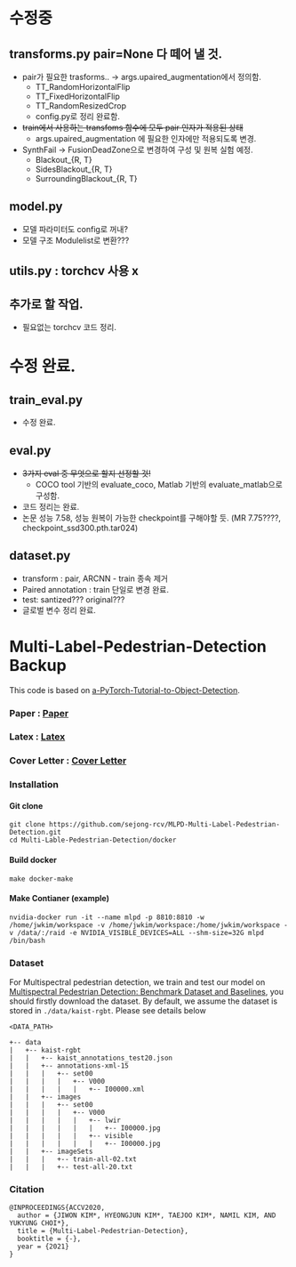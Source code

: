 
# 수정중
## transforms.py pair=None 다 떼어 낼 것.
- pair가 필요한 trasforms.. -> args.upaired_augmentation에서 정의함.
  - TT_RandomHorizontalFlip
  - TT_FixedHorizontalFlip
  - TT_RandomResizedCrop
  - config.py로 정리 완료함.
- ~~train에서 사용하는 transfoms 함수에 모두 pair 인자가 적용된 상태~~
  - args.upaired_augmentation 에 필요한 인자에만 적용되도록 변경.
- SynthFail -> FusionDeadZone으로 변경하여 구성 및 원복 실험 예정.
  - Blackout_{R, T}
  - SidesBlackout_{R, T}
  - SurroundingBlackout_{R, T}

## model.py 
 - 모델 파라미터도 config로 꺼내?
 - 모델 구조 Modulelist로 변환??? 

## utils.py : torchcv 사용 x

## 추가로 할 작업.
- 필요없는 torchcv 코드 정리.

# 수정 완료.
## train_eval.py
- 수정 완료.

## eval.py
- ~~3가지 eval 중 무엇으로 할지 선정할 것!~~
  - COCO tool 기반의 evaluate_coco, Matlab 기반의 evaluate_matlab으로 구성함.
- 코드 정리는 완료.
- 논문 성능 7.58, 성능 원복이 가능한 checkpoint를 구해야할 듯. (MR 7.75????, checkpoint_ssd300.pth.tar024) 

## dataset.py
- transform : pair, ARCNN - train 종속 제거
- Paired annotation : train 단일로 변경 완료.
- test: santized??? original???
- 글로벌 변수 정리 완료.




# Multi-Label-Pedestrian-Detection Backup

This code is based on [a-PyTorch-Tutorial-to-Object-Detection](https://github.com/sgrvinod/a-PyTorch-Tutorial-to-Object-Detection). 


### Paper : [Paper](./MLPD/MLPD.pdf)
### Latex : [Latex](./MLPD/MLPD_Latex_Image_X.zip)
### Cover Letter : [Cover Letter](./MLPD/Cover_letter.pdf)


### Installation

#### Git clone

```
git clone https://github.com/sejong-rcv/MLPD-Multi-Label-Pedestrian-Detection.git
cd Multi-Lable-Pedestrian-Detection/docker
```

#### Build docker 

```
make docker-make
```

#### Make Contianer (example)

```
nvidia-docker run -it --name mlpd -p 8810:8810 -w /home/jwkim/workspace -v /home/jwkim/workspace:/home/jwkim/workspace -v /data/:/raid -e NVIDIA_VISIBLE_DEVICES=ALL --shm-size=32G mlpd /bin/bash
```

### Dataset

For Multispectral pedestrian detection, we train and test our model on [Multispectral Pedestrian Detection: Benchmark Dataset and Baselines](https://github.com/SoonminHwang/rgbt-ped-detection), you should firstly download the dataset. By default, we assume the dataset is stored in `./data/kaist-rgbt`. Please see details below

``` 
<DATA_PATH>

+-- data
|   +-- kaist-rgbt
|   |   +-- kaist_annotations_test20.json
|   |   +-- annotations-xml-15
|   |   |   +-- set00
|   |   |   |   +-- V000
|   |   |   |   |   +-- I00000.xml
|   |   +-- images
|   |   |   +-- set00
|   |   |   |   +-- V000
|   |   |   |   |   +-- lwir
|   |   |   |   |   |   +-- I00000.jpg
|   |   |   |   |   +-- visible
|   |   |   |   |   |   +-- I00000.jpg
|   |   +-- imageSets
|   |   |   +-- train-all-02.txt
|   |   |   +-- test-all-20.txt

```


### Citation

```
@INPROCEEDINGS{ACCV2020,
  author = {JIWON KIM*, HYEONGJUN KIM*, TAEJOO KIM*, NAMIL KIM, AND YUKYUNG CHOI*},
  title = {Multi-Label-Pedestrian-Detection},
  booktitle = {-},
  year = {2021}
}
```
